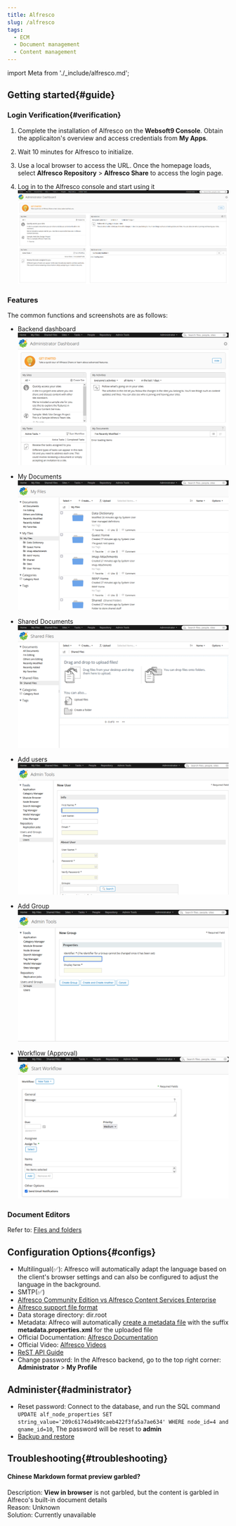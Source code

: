 ```yaml
---
title: Alfresco
slug: /alfresco
tags:
  - ECM
  - Document management
  - Content management
---
```


import Meta from './_include/alfresco.md';

<Meta name="meta" />


## Getting started{#guide}

### Login Verification{#verification}

1. Complete the installation of Alfresco on the  **Websoft9 Console**. Obtain the applicaiton's overview and access credentials from **My Apps**.  

2. Wait 10 minutes for Alfresco to initialize.

3. Use a local browser to access the URL. Once the homepage loads, select **Alfresco Repository** > **Alfresco Share** to access the login page.

4. Log in to the Alfresco console and start using it
   ![](./assets/alfresco-consolegui-websoft9.png)


### Features

The common functions and screenshots are as follows:

- Backend dashboard
  ![Alfresco Backend dashboard](./assets/alfresco-adminui-websoft9.png)

- My Documents
  ![Alfresco My Documents](./assets/alfresco-mydocs-websoft9.png)

- Shared Documents
  ![Alfresco Shared Documents](./assets/alfresco-sharedocs-websoft9.png)

- Add users
  ![Alfresco Add  users](./assets/alfresco-addusers-websoft9.png)

- Add Group
  ![Alfresco Add Group](./assets/alfresco-addgroup-websoft9.png)

- Workflow (Approval)
  ![Alfresco Workflow(Approval)](./assets/alfresco-workflow-websoft9.png)

### Document Editors

Refer to: [Files and folders](https://docs.alfresco.com/content-services/community/using/content/files-folders/)

## Configuration Options{#configs}

- Multilingual(✅): Alfresco will automatically adapt the language based on the client's browser settings and can also be configured to adjust the language in the background.
- SMTP(✅)  
- [Alfresco Community Edition vs Alfresco Content Services Enterprise](https://www.alfresco.com/alfresco-content-services-enterprise-vs-alfresco-community-edition)
- [Alfresco support file format](https://www.alfresco.com.cn/alfresco-formats)
- Data storage directory: dir.root
- Metadata: Alfreco will automatically [create a metadata file](https://docs.alfresco.com/content-services/latest/develop/repo-ext-points/metadata-extractors/) with the suffix **metadata.properties.xml** for the uploaded file  
- Official Documentation: [Alfresco Documentation](https://docs.alfresco.com/content-services/community/using/content/) 
- Official Video: [Alfresco Videos](https://docs.alfresco.com/content-services/latest/tutorial/video/)
- [ReST API Guide](https://docs.alfresco.com/content-services/latest/develop/rest-api-guide/)
- Change password: In the Alfresco backend, go to the top right corner: **Administrator** > **My Profile**

## Administer{#administrator}

- Reset password: Connect to the database, and run the SQL command `UPDATE alf_node_properties SET string_value='209c6174da490caeb422f3fa5a7ae634' WHERE node_id=4 and qname_id=10`, The password will be reset to **admin**
- [Backup and restore](https://docs.alfresco.com/content-services/community/admin/backup-restore/)

## Troubleshooting{#troubleshooting}

#### Chinese Markdown format preview garbled?

Description: **View in browser** is not garbled, but the content is garbled in Alfreco's built-in document details  
Reason: Unknown  
Solution: Currently unavailable  

